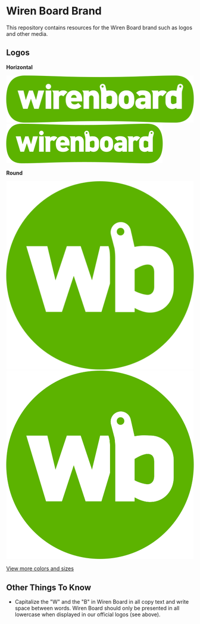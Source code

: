 # Wiren Board Brand

This repository contains resources for the Wiren Board brand such as logos and other media.

## Logos

**Horizontal**

![Wiren Board Logo Horizontal PNG](/logos/logo-horizontal.png "Wiren Board Logo Horizontal PNG")
![Wiren Board Logo Horizontal SVG](/logos/logo-horizontal.svg "Wiren Board Logo Horizontal SVG")


**Round**

![Wiren Board Logo Round PNG](/logos/logo-round.png "Wiren Board Logo Round PNG")
![Wiren Board Logo Round SVG](/logos/logo-round.svg "Wiren Board Logo Round SVG")

[View more colors and sizes](/logos)

## Other Things To Know

- Capitalize the "W" and the "B" in Wiren Board in all copy text and write space between words. Wiren Board should only be presented in all lowercase when displayed in our official logos (see above).
